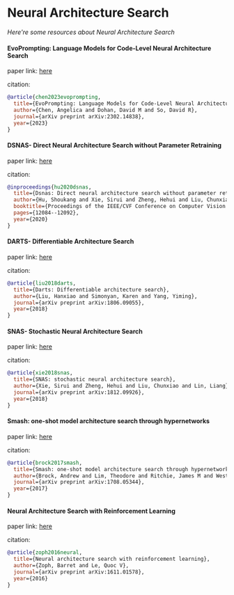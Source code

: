 # Neural Architecture Search
*Here're some resources about Neural Architecture Search*


#### EvoPrompting: Language Models for Code-Level Neural Architecture Search

paper link: [here](https://arxiv.org/pdf/2302.14838)

citation: 
```bibtex
@article{chen2023evoprompting,
  title={EvoPrompting: Language Models for Code-Level Neural Architecture Search},
  author={Chen, Angelica and Dohan, David M and So, David R},
  journal={arXiv preprint arXiv:2302.14838},
  year={2023}
}
```
    


#### DSNAS- Direct Neural Architecture Search without Parameter Retraining
paper link: [here](http://openaccess.thecvf.com/content_CVPR_2020/papers/Hu_DSNAS_Direct_Neural_Architecture_Search_Without_Parameter_Retraining_CVPR_2020_paper.pdf)

citation: 
```bibtex
@inproceedings{hu2020dsnas,
  title={Dsnas: Direct neural architecture search without parameter retraining},
  author={Hu, Shoukang and Xie, Sirui and Zheng, Hehui and Liu, Chunxiao and Shi, Jianping and Liu, Xunying and Lin, Dahua},
  booktitle={Proceedings of the IEEE/CVF Conference on Computer Vision and Pattern Recognition},
  pages={12084--12092},
  year={2020}
}
```

#### DARTS- Differentiable Architecture Search
paper link: [here](https://arxiv.org/pdf/1806.09055)

citation: 
```bibtex
@article{liu2018darts,
  title={Darts: Differentiable architecture search},
  author={Liu, Hanxiao and Simonyan, Karen and Yang, Yiming},
  journal={arXiv preprint arXiv:1806.09055},
  year={2018}
}
```


#### SNAS- Stochastic Neural Architecture Search
paper link: [here](https://arxiv.org/pdf/1812.09926)

citation: 
```bibtex
@article{xie2018snas,
  title={SNAS: stochastic neural architecture search},
  author={Xie, Sirui and Zheng, Hehui and Liu, Chunxiao and Lin, Liang},
  journal={arXiv preprint arXiv:1812.09926},
  year={2018}
}
```

#### Smash: one-shot model architecture search through hypernetworks

paper link: [here](https://arxiv.org/pdf/1708.05344)

citation: 
```bibtex
@article{brock2017smash,
  title={Smash: one-shot model architecture search through hypernetworks},
  author={Brock, Andrew and Lim, Theodore and Ritchie, James M and Weston, Nick},
  journal={arXiv preprint arXiv:1708.05344},
  year={2017}
}
```
    

#### Neural Architecture Search with Reinforcement Learning
paper link: [here](https://arxiv.org/pdf/1611.01578.pdf)

citation: 
```bibtex
@article{zoph2016neural,
  title={Neural architecture search with reinforcement learning},
  author={Zoph, Barret and Le, Quoc V},
  journal={arXiv preprint arXiv:1611.01578},
  year={2016}
}
```